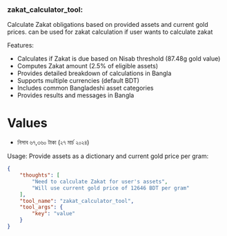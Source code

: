 ### zakat_calculator_tool:
Calculate Zakat obligations based on provided assets and current gold prices.
can be used for zakat calculation if user wants to calculate zakat

Features:
- Calculates if Zakat is due based on Nisab threshold (87.48g gold value)
- Computes Zakat amount (2.5% of eligible assets)
- Provides detailed breakdown of calculations in Bangla
- Supports multiple currencies (default BDT)
- Includes common Bangladeshi asset categories
- Provides results and messages in Bangla

# Values
- নিসাব ৬৭,৩৬০ টাকা (২৭ মার্চ ২০২৪)

Usage:
Provide assets as a dictionary and current gold price per gram:

~~~json
{
    "thoughts": [
        "Need to calculate Zakat for user's assets",
        "Will use current gold price of 12646 BDT per gram"
    ],
    "tool_name": "zakat_calculator_tool",
    "tool_args": {
        "key": "value"
    }
}
~~~
